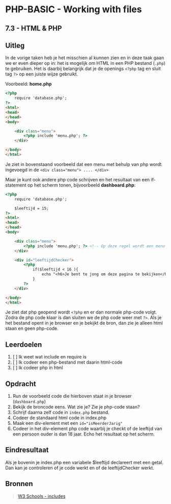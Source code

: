 # PHP-BASIC - Working with files

## 7.3 - HTML & PHP

## Uitleg

In de vorige taken heb je het misschien al kunnen zien en in deze taak gaan we er even dieper op in: het is mogelijk om HTML in een PHP bestand (`.php`) te gebruiken. Het is daarbij belangrijk dat je de openings `<?php` tag en sluit tag `?>` op een juiste wijze gebruikt.

Voorbeeld: __home.php__

```html
<?php  
    require 'database.php';
?>
<html>
<head>
</head>
<body>

    <div class="menu">
        <?php include 'menu.php'; ?>
    </div>

</body>
</html>
```

Je ziet in bovenstaand voorbeeld dat een menu met behulp van php wordt ingevoegd in de `<div class="menu"> .... </div>`

Maar je kunt ook andere php code schrijven en het resultaat van een if-statement op het scherm tonen, bijvoorbeeld __dashboard.php__:

```html
<?php  
    require 'database.php';

    $leeftijd = 15;
?>
<html>
<head>
</head>
<body>

    <div class="menu">
        <?php include 'menu.php'; ?> <!-- Op deze regel wordt een menu ingevoegd -->
    </div>

    <div id="leeftijdChecker">
        <?php
            if($leeftijd < 16 ){
                echo "<h6>Je bent te jong om deze pagina te bekijken</h6>";
            }
        ?>
    </div>

</body>
</html>
```

Je ziet dat php geopend wordt `<?php` en er dan normale php-code volgt. Zodra de php code klaar is dan sluiten we de php code weer met `?>`. Als je het bestand opent in je browser en je bekijkt de bron, dan zie je alleen html staan en geen php-code.

## Leerdoelen

1. [ ] Ik weet wat include en require is
2. [ ] Ik codeer een php-bestand met daarin html-code
3. [ ] Ik codeer php in html

## Opdracht

1. Run de voorbeeld code die hierboven staat in je browser (`dashboard.php`)
2. Bekijk de broncode eens. Wat zie je? Zie je php-code staan?
3. Schrijf daarna zelf code in `index.php` bestand.
4. Codeer de standaard html code in index.php
5. Maak een div-element met een `id="isMeerderJarig"`
6. Codeer in het div-element php code waarbij je checkt of de leeftijd van een persoon ouder is dan 18 jaar. Echo het resultaat op het scherm.

## Eindresultaat

Als je bovenin je index.php een variabele $leeftijd declareert met een getal. Dan kan je controleren of je code werkt en of de leeftijdChecker werkt.

## Bronnen

>[W3 Schools - includes](https://www.w3schools.com/php/php_includes.asp)

<!--- ------------ DIT COMMENTAAR LATEN STAAN AUB ------------
------------------ ------------------------------ ------------
------------------ eagle ref:25213464
------------------ ------------------------------ ------------
------------------ DIT COMMENTAAR LATEN STAAN AUB -------- -->

